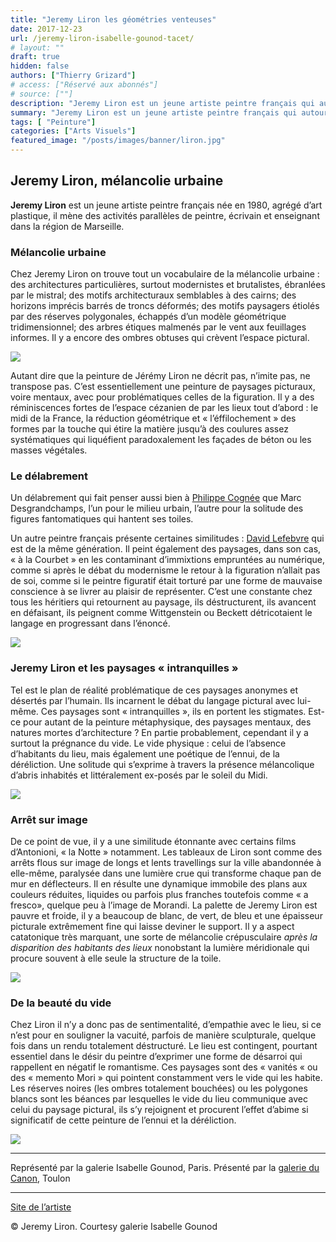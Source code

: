 ```yaml
---
title: "Jeremy Liron les géométries venteuses"
date: 2017-12-23
url: /jeremy-liron-isabelle-gounod-tacet/
# layout: ""
draft: true
hidden: false
authors: ["Thierry Grizard"]
# access: ["Réservé aux abonnés"]
# source: [""]
description: "Jeremy Liron est un jeune artiste peintre français qui autour de l'architecture et sous la lumière du Sud construit un discours pictural mélancolique"
summary: "Jeremy Liron est un jeune artiste peintre français qui autour de l'architecture et sous la lumière du Sud construit un discours pictural mélancolique"
tags: [ "Peinture"]
categories: ["Arts Visuels"]
featured_image: "/posts/images/banner/liron.jpg"
---
```

## Jeremy Liron, mélancolie urbaine

**Jeremy Liron** est un jeune artiste peintre français née en 1980, agrégé d’art plastique, il mène des activités parallèles de peintre, écrivain et enseignant dans la région de Marseille.

### Mélancolie urbaine

Chez Jeremy Liron on trouve tout un vocabulaire de la mélancolie urbaine : des architectures particulières, surtout modernistes et brutalistes, ébranlées par le mistral; des motifs architecturaux semblables à des cairns; des horizons imprécis barrés de troncs déformés; des motifs paysagers étiolés par des réserves polygonales, échappés d’un modèle géométrique tridimensionnel; des arbres étiques malmenés par le vent aux feuillages informes. Il y a encore des ombres obtuses qui crèvent l’espace pictural.

![](/posts/images/liron/jeremy-lironpaintingexpositiongalerie-isabelle-gounodparis2017architecture.026-8.jpg)

Autant dire que la peinture de Jérémy Liron ne décrit pas, n’imite pas, ne transpose pas. C’est essentiellement une peinture de paysages picturaux, voire mentaux, avec pour problématiques celles de la figuration. Il y a des réminiscences fortes de l’espace cézanien de par les lieux tout d’abord : le midi de la France, la réduction géométrique et « l’éffilochement » des formes par la touche qui étire la matière jusqu’à des coulures assez systématiques qui liquéfient paradoxalement les façades de béton ou les masses végétales.

### Le délabrement

Un délabrement qui fait penser aussi bien à [Philippe Cognée](https://www.artefields.net/philippe-cognee-galerie-daniel-templon/) que Marc Desgrandchamps, l’un pour le milieu urbain, l’autre pour la solitude des figures fantomatiques qui hantent ses toiles.

Un autre peintre français présente certaines similitudes : [David Lefebvre](https://www.artefields.net/david-lefebvre-artiste-peintre/) qui est de la même génération. Il peint également des paysages, dans son cas, « à la Courbet » en les contaminant d’immixtions empruntées au numérique, comme si après le débat du modernisme le retour à la figuration n’allait pas de soi, comme si le peintre figuratif était torturé par une forme de mauvaise conscience à se livrer au plaisir de représenter. C’est une constante chez tous les héritiers qui retournent au paysage, ils déstructurent, ils avancent en défaisant, ils peignent comme Wittgenstein ou Beckett détricotaient le langage en progressant dans l’énoncé.

![](/posts/images/liron/jeremy-lironpaintingexpositiongalerie-isabelle-gounodparis2017tacet.019-8.jpg)

### Jeremy Liron et les paysages « intranquilles »

Tel est le plan de réalité problématique de ces paysages anonymes et désertés par l’humain. Ils incarnent le débat du langage pictural avec lui-même. Ces paysages sont « intranquilles », ils en portent les stigmates. Est-ce pour autant de la peinture métaphysique, des paysages mentaux, des natures mortes d’architecture ? En partie probablement, cependant il y a surtout la prégnance du vide. Le vide physique : celui de l’absence d’habitants du lieu, mais également une poétique de l’ennui, de la déréliction. Une solitude qui s’exprime à travers la présence mélancolique d’abris inhabités et littéralement ex-posés par le soleil du Midi.

![](/posts/images/liron/jeremy-lironpaintingexpositiongalerie-isabelle-gounodparis2017tacet.019-16.jpg)

### Arrêt sur image

De ce point de vue, il y a une similitude étonnante avec certains films d’Antonioni, « la Notte » notamment. Les tableaux de Liron sont comme des arrêts flous sur image de longs et lents travellings sur la ville abandonnée à elle-même, paralysée dans une lumière crue qui transforme chaque pan de mur en déflecteurs. Il en résulte une dynamique immobile des plans aux couleurs réduites, liquides ou parfois plus franches toutefois comme « a fresco», quelque peu à l’image de Morandi. La palette de Jeremy Liron est pauvre et froide, il y a beaucoup de blanc, de vert, de bleu et une épaisseur picturale extrêmement fine qui laisse deviner le support. Il y a aspect catatonique très marquant, une sorte de mélancolie crépusculaire _après la disparition des habitants des lieux_ nonobstant la lumière méridionale qui procure souvent à elle seule la structure de la toile.

![](/posts/images/liron/jeremy-lironpaintingexpositiongalerie-isabelle-gounodparis2017architecture.026-19.jpg)

### De la beauté du vide

Chez Liron il n’y a donc pas de sentimentalité, d’empathie avec le lieu, si ce n’est pour en souligner la vacuité, parfois de manière sculpturale, quelque fois dans un rendu totalement déstructuré. Le lieu est contingent, pourtant essentiel dans le désir du peintre d’exprimer une forme de désarroi qui rappellent en négatif le romantisme. Ces paysages sont des « vanités « ou des « memento Mori » qui pointent constamment vers le vide qui les habite. Les réserves noires (les ombres totalement bouchées) ou les polygones blancs sont les béances par lesquelles le vide du lieu communique avec celui du paysage pictural, ils s’y rejoignent et procurent l’effet d’abime si significatif de cette peinture de l’ennui et la déréliction.

![](/posts/images/liron/jeremy-lironpaintingexpositiongalerie-isabelle-gounodparis2017tacet.019.jpg)

---

Représenté par la galerie Isabelle Gounod, Paris.
Présenté par la [galerie du Canon](http://galerieducanon.com/?ref=artefields.net), Toulon

---

[Site de l’artiste](http://www.lironjeremy.com/?ref=artefields.net)

© Jeremy Liron. Courtesy galerie Isabelle Gounod